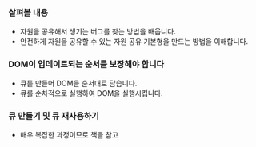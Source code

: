 ### 살펴볼 내용
- 자원을 공유해서 생기는 버그를 찾는 방법을 배웁니다.
- 안전하게 자원을 공유할 수 있는 자원 공유 기본형을 만드는 방법을 이해합니다.

### DOM이 업데이트되는 순서를 보장해야 합니다
- 큐를 만들어 DOM을 순서대로 담습니다.
- 큐를 순차적으로 실행하여 DOM을 실행시킵니다.

### 큐 만들기 및 큐 재사용하기
- 매우 복잡한 과정이므로 책을 참고
